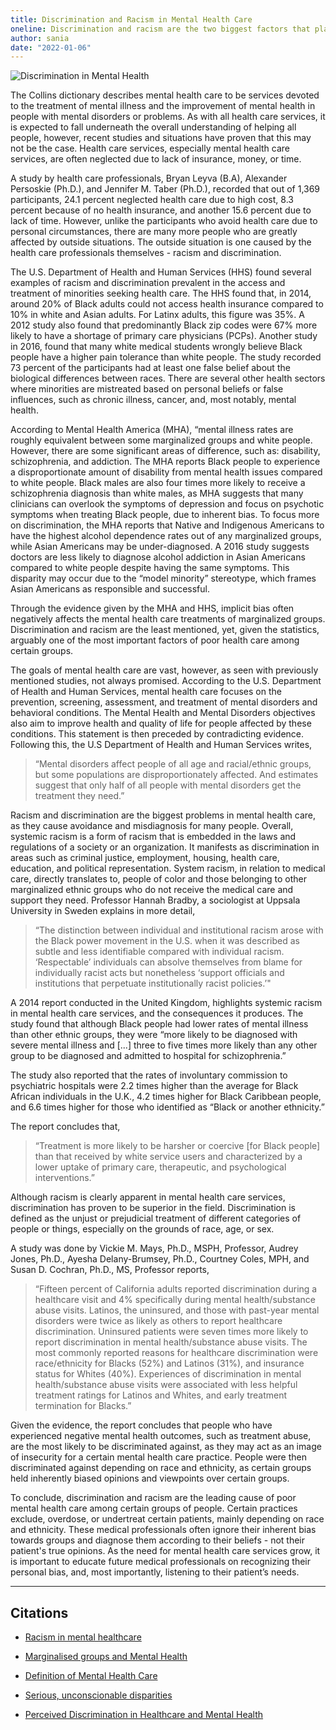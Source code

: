 ```yaml
---
title: Discrimination and Racism in Mental Health Care
oneline: Discrimination and racism are the two biggest factors that play into the poor mental health of minorities and leave behind dire consequences.
author: sania
date: "2022-01-06"
---
```


![Discrimination in Mental Health](/blog/discrimination.jpeg)

The Collins dictionary describes mental health care to be services devoted to the treatment of mental illness and the improvement of mental health in people with mental disorders or problems. As with all health care services, it is expected to fall underneath the overall understanding of helping all people, however, recent studies and situations have proven that this may not be the case. Health care services, especially mental health care services, are often neglected due to lack of insurance, money, or time.

A study by health care professionals, Bryan Leyva (B.A), Alexander Persoskie (Ph.D.), and Jennifer M. Taber (Ph.D.), recorded that out of 1,369 participants, 24.1 percent neglected health care due to high cost, 8.3 percent because of no health insurance, and another 15.6 percent due to lack of time. However, unlike the participants who avoid health care due to personal circumstances, there are many more people who are greatly affected by outside situations. The outside situation is one caused by the health care professionals themselves - racism and discrimination.

The U.S. Department of Health and Human Services (HHS) found several examples of racism and discrimination prevalent in the access and treatment of minorities seeking health care. The HHS found that, in 2014, around 20% of Black adults could not access health insurance compared to 10% in white and Asian adults. For Latinx adults, this figure was 35%. A 2012 study also found that predominantly Black zip codes were 67% more likely to have a shortage of primary care physicians (PCPs). Another study in 2016, found that many white medical students wrongly believe Black people have a higher pain tolerance than white people. The study recorded 73 percent of the participants had at least one false belief about the biological differences between races. There are several other health sectors where minorities are mistreated based on personal beliefs or false influences, such as chronic illness, cancer, and, most notably, mental health.

According to Mental Health America (MHA), “mental illness rates are roughly equivalent between some marginalized groups and white people. However, there are some significant areas of difference, such as: disability, schizophrenia, and addiction. The MHA reports Black people to experience a disproportionate amount of disability from mental health issues compared to white people. Black males are also four times more likely to receive a schizophrenia diagnosis than white males, as MHA suggests that many clinicians can overlook the symptoms of depression and focus on psychotic symptoms when treating Black people, due to inherent bias. To focus more on discrimination, the MHA reports that Native and Indigenous Americans to have the highest alcohol dependence rates out of any marginalized groups, while Asian Americans may be under-diagnosed. A 2016 study suggests doctors are less likely to diagnose alcohol addiction in Asian Americans compared to white people despite having the same symptoms. This disparity may occur due to the “model minority” stereotype, which frames Asian Americans as responsible and successful.

Through the evidence given by the MHA and HHS, implicit bias often negatively affects the mental health care treatments of marginalized groups. Discrimination and racism are the least mentioned, yet, given the statistics, arguably one of the most important factors of poor health care among certain groups.

The goals of mental health care are vast, however, as seen with previously mentioned studies, not always promised. According to the U.S. Department of Health and Human Services, mental health care focuses on the prevention, screening, assessment, and treatment of mental disorders and behavioral conditions. The Mental Health and Mental Disorders objectives also aim to improve health and quality of life for people affected by these conditions. This statement is then preceded by contradicting evidence. Following this, the U.S Department of Health and Human Services writes,

> “Mental disorders affect people of all age and racial/ethnic groups, but some populations are disproportionately affected. And estimates suggest that only half of all people with mental disorders get the treatment they need.”

Racism and discrimination are the biggest problems in mental health care, as they cause avoidance and misdiagnosis for many people. Overall, systemic racism is a form of racism that is embedded in the laws and regulations of a society or an organization. It manifests as discrimination in areas such as criminal justice, employment, housing, health care, education, and political representation. System racism, in relation to medical care, directly translates to, people of color and those belonging to other marginalized ethnic groups who do not receive the medical care and support they need. Professor Hannah Bradby, a sociologist at Uppsala University in Sweden explains in more detail,

> “The distinction between individual and institutional racism arose with the Black power movement in the U.S. when it was described as subtle and less identifiable compared with individual racism. ‘Respectable’ individuals can absolve themselves from blame for individually racist acts but nonetheless ‘support officials and institutions that perpetuate institutionally racist policies.’"

A 2014 report conducted in the United Kingdom, highlights systemic racism in mental health care services, and the consequences it produces. The study found that although Black people had lower rates of mental illness than other ethnic groups, they were “more likely to be diagnosed with severe mental illness and [...] three to five times more likely than any other group to be diagnosed and admitted to hospital for schizophrenia.”

The study also reported that the rates of involuntary commission to psychiatric hospitals were 2.2 times higher than the average for Black African individuals in the U.K., 4.2 times higher for Black Caribbean people, and 6.6 times higher for those who identified as “Black or another ethnicity.”

The report concludes that,

> “Treatment is more likely to be harsher or coercive [for Black people] than that received by white service users and characterized by a lower uptake of primary care, therapeutic, and psychological interventions.”

Although racism is clearly apparent in mental health care services, discrimination has proven to be superior in the field. Discrimination is defined as the unjust or prejudicial treatment of different categories of people or things, especially on the grounds of race, age, or sex.

A study was done by Vickie M. Mays, Ph.D., MSPH, Professor, Audrey Jones, Ph.D., Ayesha Delany-Brumsey, Ph.D., Courtney Coles, MPH, and Susan D. Cochran, Ph.D., MS, Professor reports,

> “Fifteen percent of California adults reported discrimination during a healthcare visit and 4% specifically during mental health/substance abuse visits. Latinos, the uninsured, and those with past-year mental disorders were twice as likely as others to report healthcare discrimination. Uninsured patients were seven times more likely to report discrimination in mental health/substance abuse visits. The most commonly reported reasons for healthcare discrimination were race/ethnicity for Blacks (52%) and Latinos (31%), and insurance status for Whites (40%). Experiences of discrimination in mental health/substance abuse visits were associated with less helpful treatment ratings for Latinos and Whites, and early treatment termination for Blacks.”

Given the evidence, the report concludes that people who have experienced negative mental health outcomes, such as treatment abuse, are the most likely to be discriminated against, as they may act as an image of insecurity for a certain mental health care practice. People were then discriminated against depending on race and ethnicity, as certain groups held inherently biased opinions and viewpoints over certain groups.

To conclude, discrimination and racism are the leading cause of poor mental health care among certain groups of people. Certain practices exclude, overdose, or undertreat certain patients, mainly depending on race and ethnicity. These medical professionals often ignore their inherent bias towards groups and diagnose them according to their beliefs - not their patient's true opinions. As the need for mental health care services grow, it is important to educate future medical professionals on recognizing their personal bias, and, most importantly, listening to their patient’s needs.

---

## Citations

- [Racism in mental healthcare](https://www.medicalnewstoday.com/articles/racism-in-mental-healthcare-an-invisible-barrier)

- [Marginalised groups and Mental Health](https://www.medicalnewstoday.com/articles/racism-in-healthcare#Mental-health)

- [Definition of Mental Health Care](https://www.collinsdictionary.com/us/dictionary/english/mental-health-care#:~:text=noun,modifier)

- [Serious, unconscionable disparities](https://www.medicalnewstoday.com/articles/racism-in-mental-healthcare-an-invisible-barrier#Serious,-unconscionable-disparities)

- [Perceived Discrimination in Healthcare and Mental Health](https://www.ncbi.nlm.nih.gov/pmc/articles/PMC5233585/)
